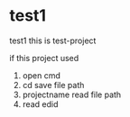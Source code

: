 # test1
test1
  this is test-project


if this project used
1. open cmd 
2. cd save file path 
3. projectname read file path
4. read edid

